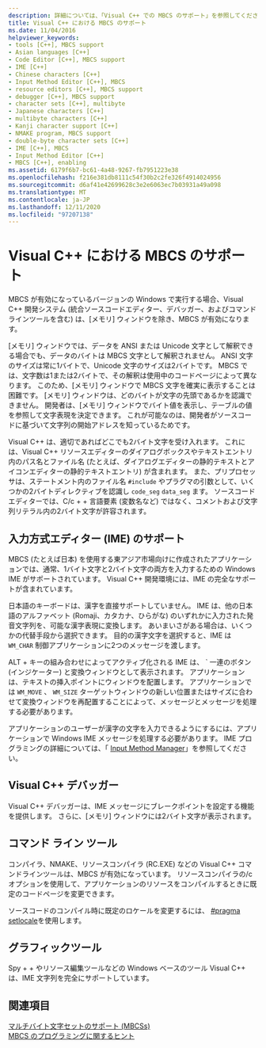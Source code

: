 ```yaml
---
description: 詳細については、「Visual C++ での MBCS のサポート」を参照してください。
title: Visual C++ における MBCS のサポート
ms.date: 11/04/2016
helpviewer_keywords:
- tools [C++], MBCS support
- Asian languages [C++]
- Code Editor [C++], MBCS support
- IME [C++]
- Chinese characters [C++]
- Input Method Editor [C++], MBCS
- resource editors [C++], MBCS support
- debugger [C++], MBCS support
- character sets [C++], multibyte
- Japanese characters [C++]
- multibyte characters [C++]
- Kanji character support [C++]
- NMAKE program, MBCS support
- double-byte character sets [C++]
- IME [C++], MBCS
- Input Method Editor [C++]
- MBCS [C++], enabling
ms.assetid: 6179f6b7-bc61-4a48-9267-fb7951223e38
ms.openlocfilehash: f216e381db8111c54f30b2c2fe326f4914024956
ms.sourcegitcommit: d6af41e42699628c3e2e6063ec7b03931a49a098
ms.translationtype: MT
ms.contentlocale: ja-JP
ms.lasthandoff: 12/11/2020
ms.locfileid: "97207138"
---
```

# <a name="mbcs-support-in-visual-c"></a>Visual C++ における MBCS のサポート

MBCS が有効になっているバージョンの Windows で実行する場合、Visual C++ 開発システム (統合ソースコードエディター、デバッガー、およびコマンドラインツールを含む) は、[メモリ] ウィンドウを除き、MBCS が有効になります。

[メモリ] ウィンドウでは、データを ANSI または Unicode 文字として解釈できる場合でも、データのバイトは MBCS 文字として解釈されません。 ANSI 文字のサイズは常に1バイトで、Unicode 文字のサイズは2バイトです。 MBCS では、文字数は1または2バイトで、その解釈は使用中のコードページによって異なります。 このため、[メモリ] ウィンドウで MBCS 文字を確実に表示することは困難です。 [メモリ] ウィンドウは、どのバイトが文字の先頭であるかを認識できません。 開発者は、[メモリ] ウィンドウでバイト値を表示し、テーブルの値を参照して文字表現を決定できます。 これが可能なのは、開発者がソースコードに基づいて文字列の開始アドレスを知っているためです。

Visual C++ は、適切であればどこでも2バイト文字を受け入れます。 これには、Visual C++ リソースエディターのダイアログボックスやテキストエントリ内のパス名とファイル名 (たとえば、ダイアログエディターの静的テキストとアイコンエディターの静的テキストエントリ) が含まれます。 また、プリプロセッサは、ステートメント内のファイル名 `#include` やプラグマの引数として、いくつかの2バイトディレクティブを認識し `code_seg` `data_seg` ます。 ソースコードエディターでは、C/c + + 言語要素 (変数名など) ではなく、コメントおよび文字列リテラル内の2バイト文字が許容されます。

## <a name="support-for-the-input-method-editor-ime"></a><a name="_core_support_for_the_input_method_editor_.28.ime.29"></a> 入力方式エディター (IME) のサポート

MBCS (たとえば日本) を使用する東アジア市場向けに作成されたアプリケーションでは、通常、1バイト文字と2バイト文字の両方を入力するための Windows IME がサポートされています。 Visual C++ 開発環境には、IME の完全なサポートが含まれています。

日本語のキーボードは、漢字を直接サポートしていません。 IME は、他の日本語のアルファベット (Romaji、カタカナ、ひらがな) のいずれかに入力された発音文字列を、可能な漢字表現に変換します。 あいまいさがある場合は、いくつかの代替手段から選択できます。 目的の漢字文字を選択すると、IME は `WM_CHAR` 制御アプリケーションに2つのメッセージを渡します。

ALT + キーの組み合わせによってアクティブ化される IME は、 \` 一連のボタン (インジケーター) と変換ウィンドウとして表示されます。 アプリケーションは、テキストの挿入ポイントにウィンドウを配置します。 アプリケーションでは `WM_MOVE` 、 `WM_SIZE` ターゲットウィンドウの新しい位置またはサイズに合わせて変換ウィンドウを再配置することによって、メッセージとメッセージを処理する必要があります。

アプリケーションのユーザーが漢字の文字を入力できるようにするには、アプリケーションで Windows IME メッセージを処理する必要があります。 IME プログラミングの詳細については、「 [Input Method Manager](/windows/win32/intl/input-method-manager)」を参照してください。

## <a name="visual-c-debugger"></a>Visual C++ デバッガー

Visual C++ デバッガーは、IME メッセージにブレークポイントを設定する機能を提供します。 さらに、[メモリ] ウィンドウには2バイト文字が表示されます。

## <a name="command-line-tools"></a>コマンド ライン ツール

コンパイラ、NMAKE、リソースコンパイラ (RC.EXE) などの Visual C++ コマンドラインツールは、MBCS が有効になっています。 リソースコンパイラの/c オプションを使用して、アプリケーションのリソースをコンパイルするときに既定のコードページを変更できます。

ソースコードのコンパイル時に既定のロケールを変更するには、 [#pragma setlocale](../preprocessor/setlocale.md)を使用します。

## <a name="graphical-tools"></a>グラフィックツール

Spy + + やリソース編集ツールなどの Windows ベースのツール Visual C++ は、IME 文字列を完全にサポートしています。

## <a name="see-also"></a>関連項目

[マルチバイト文字セットのサポート (MBCSs)](../text/support-for-multibyte-character-sets-mbcss.md)<br/>
[MBCS のプログラミングに関するヒント](../text/mbcs-programming-tips.md)

